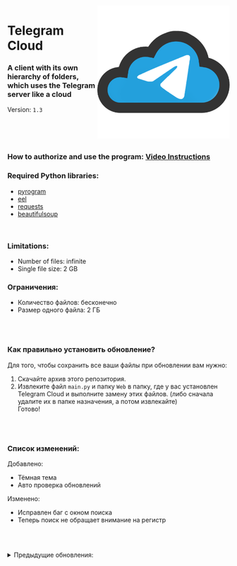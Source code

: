 <img src="TelegramCloud/Web/images/TelegramCloud.png" width="300" align="right">

# Telegram Cloud

### A client with its own hierarchy of folders, which uses the Telegram server like a cloud

Version: <a id="version"><code>1.3</code></a>

</br></br></br>

### How to authorize and use the program: <a href="https://superzombi.github.io/telegram-cloud.docs">Video Instructions</a>

### Required Python libraries:

<ul>
 <li><a href="https://pypi.org/project/Pyrogram/">pyrogram</a></li>
  <li><a href="https://pypi.org/project/Eel/">eel</a></li>
 <li><a href="https://pypi.org/project/requests/">requests</a></li>
 <li><a href="https://pypi.org/project/beautifulsoup4/">beautifulsoup</a></li>
</ul>

</br>


### Limitations:

<ul>
 <li>Number of files: infinite</li>
  <li>Single file size: 2 GB</li>
</ul>

### Ограничения:

<ul>
 <li>Количество файлов: бесконечно</li>
  <li>Размер одного файла: 2 ГБ</li>
</ul>

</br></br>

### Как правильно установить обновление?

Для того, чтобы сохранить все ваши файлы при обновлении вам нужно:
<ol>
 <li>Скачайте архив этого репозитория.</li>
 <li>Извлеките файл <code>main.py</code> и папку <code>Web</code> в папку, где у вас установлен Telegram Cloud и выполните замену этих файлов.
  (либо сначала удалите их в папке назначения, а потом извлекайте)</li>
 Готово!
</ol>

</br></br>

### Список изменений:

<div id="change_list">
Добавлено:
<ul>
 <li>Тёмная тема</li>
 <li>Авто проверка обновлений</li>
</ul>
 Изменено:
<ul>
 <li>Исправлен баг с окном поиска</li>
  <li>Теперь поиск не обращает внимание на регистр</li>
</ul>
</div>
 
 
 </br></br>
 <details>
 <summary>Предыдущие обновления:</summary>
 <table>
   <tr><td>1.2</td>
  <td>
Добавлено:
<ul>
 <li>Поиск файлов</li>
  <li>Красивые уведомления</li>
</ul>
Изменено:
<ul>
 <li>Исправлена ошибка карусельного меню</li>
  <li>Кнопка GitHub переехала в карусельное меню</li>
</ul>
 </td></tr> 
  
  
  <tr><td>1.1</td>
  <td>
 Добавлено:
<ul>
 <li>Сортировка файлов</li>
  <li>Проверка обновлений</li>
</ul>
 Изменено:
<ul>
 <li> Исправлены некоторые ошибки</li>
</ul>
 </td></tr>
 </table>
</details>
